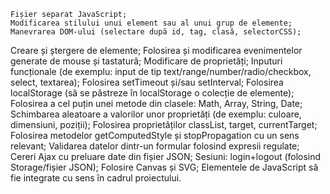     Fișier separat JavaScript;
    Modificarea stilului unui element sau al unui grup de elemente;
    Manevrarea DOM-ului (selectare după id, tag, clasă, selectorCSS);
Creare și ștergere de elemente;
    Folosirea și modificarea evenimentelor generate de mouse și tastatură;
    Modificare de proprietăți;
Inputuri funcționale (de exemplu: input de tip text/range/number/radio/checkbox, select, textarea);
Folosirea setTimeout și/sau setInterval;
Folosirea localStorage (să se păstreze în localStorage o colecție de elemente);
Folosirea a cel puțin unei metode din clasele: Math, Array, String, Date;
Schimbarea aleatoare a valorilor unor proprietăți (de exemplu: culoare, dimensiuni, poziții);
Folosirea proprietăților classList, target, currentTarget;
Folosirea metodelor getComputedStyle și stopPropagation cu un sens relevant;
Validarea datelor dintr-un formular folosind expresii regulate;
Cereri Ajax cu preluare date din fișier JSON;
Sesiuni: login+logout (folosind Storage/fișier JSON);
Folosire Canvas și SVG;
    Elementele de JavaScript să fie integrate cu sens în cadrul proiectului.